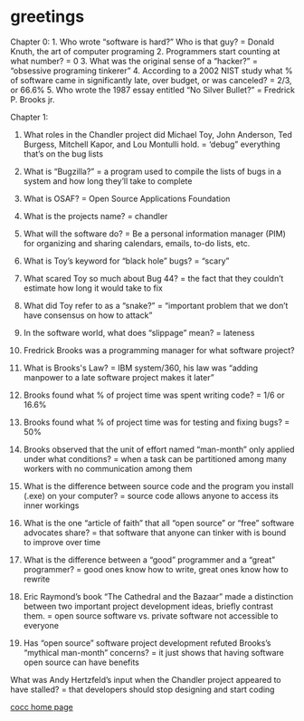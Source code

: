 <html>
<title>Griffin Scalley</title>
<body>

<h1>greetings</h1>
<p> Chapter 0:
1. Who wrote “software is hard?” Who is that guy? = Donald Knuth, the art of computer programing
2. Programmers start counting at what number? = 0
3. What was the original sense of a “hacker?” = “obsessive programing tinkerer”
4. According to a 2002 NIST study what % of software came in significantly late, over budget, or was canceled? = 2/3, or 66.6%
5. Who wrote the 1987 essay entitled “No Silver Bullet?” = Fredrick P. Brooks jr.

Chapter 1:
1.	What roles in the Chandler project did Michael Toy, John Anderson, Ted Burgess, Mitchell Kapor, and Lou Montulli hold. = ‘debug”  everything that’s on the bug lists

2.	What is “Bugzilla?” = a program used to compile the lists of bugs in a system and how long they’ll take to complete

3.	What is OSAF? = Open Source Applications Foundation 

4.	What is the projects name? = chandler

5.	What will the software do? = Be a personal information manager (PIM) for organizing and sharing calendars, emails, to-do lists, etc.

6.	What is Toy’s keyword for “black hole” bugs? = “scary”

7.	What scared Toy so much about Bug 44? = the fact that they couldn’t estimate how long it would take to fix

8.	What did Toy refer to as a “snake?” = “important problem that we don’t have consensus on how to attack”

9.	In the software world, what does “slippage” mean? = lateness

10.	Fredrick Brooks was a programming manager for what software project?
11.	What is Brooks's Law? = IBM system/360, his law was “adding manpower to a late software project makes it later”

12.	Brooks found what % of project time was spent writing code? = 1/6 or 16.6%

13.	Brooks found what % of project time was for testing and fixing bugs? = 50%

14.	Brooks observed that the unit of effort named “man-month” only applied under what conditions? = when a task can be partitioned among many workers with no communication among them

15.	What is the difference between source code and the program you install (.exe) on your computer? = source code allows anyone to access its inner workings

16.	What is the one “article of faith” that all “open source” or “free” software advocates share? = that software that anyone can tinker with is bound to improve over time

17.	What is the difference between a “good” programmer and a “great” programmer? = good ones know how to write, great ones know how to rewrite

18.	Eric Raymond’s book “The Cathedral and the Bazaar” made a distinction between two important project development ideas, briefly contrast them. = open source software  vs.  private software not accessible to everyone 

19.	Has “open source” software project development refuted Brooks’s “mythical man-month” concerns? = it just shows that having software open source can have benefits

What was Andy Hertzfeld’s input when the Chandler project appeared to have stalled? = that developers should stop designing and start coding</p>


<a href="http://www.cocc.edu">cocc home page</a>
</body>
</html>

